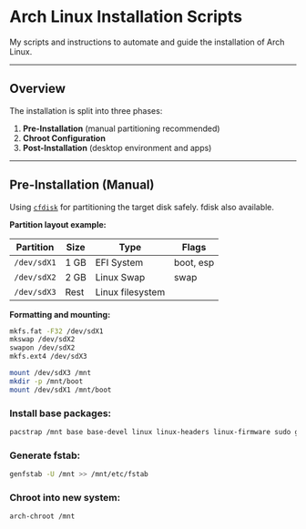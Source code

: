 # Arch Linux Installation Scripts

My scripts and instructions to automate and guide the installation of Arch Linux.

---

## Overview

The installation is split into three phases:

1. **Pre-Installation** (manual partitioning recommended)
2. **Chroot Configuration**
3. **Post-Installation** (desktop environment and apps)

---

## Pre-Installation (Manual)

Using [`cfdisk`](https://man.archlinux.org/man/cfdisk.8) for partitioning the target disk safely. fdisk also available.

**Partition layout example:**

| Partition | Size   | Type             | Flags       |
| --------- | ------ | ---------------- | ----------- |
| `/dev/sdX1` | 1 GB   | EFI System       | boot, esp   |
| `/dev/sdX2` | 2 GB   | Linux Swap       | swap        |
| `/dev/sdX3` | Rest   | Linux filesystem |             |

**Formatting and mounting:**

```bash
mkfs.fat -F32 /dev/sdX1
mkswap /dev/sdX2
swapon /dev/sdX2
mkfs.ext4 /dev/sdX3

mount /dev/sdX3 /mnt
mkdir -p /mnt/boot
mount /dev/sdX1 /mnt/boot
```

### Install base packages:
```bash
pacstrap /mnt base base-devel linux linux-headers linux-firmware sudo grub neovim curl git wget
```

### Generate fstab:
```bash
genfstab -U /mnt >> /mnt/etc/fstab
```

### Chroot into new system:
```bash
arch-chroot /mnt
```
